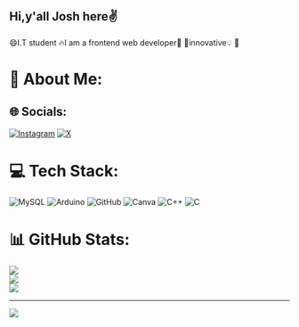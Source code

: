 ## Hi,y'all Josh here✌️
😄I.T student
🔥I am a frontend web developer🔰
😤innovative💡
🧠
# 💫 About Me:

## 🌐 Socials:
[![Instagram](https://img.shields.io/badge/Instagram-%23E4405F.svg?logo=Instagram&logoColor=white)](https://instagram.com/tech.knowhighgy) [![X](https://img.shields.io/badge/X-black.svg?logo=X&logoColor=white)](https://x.com/@cluz_ur) 

# 💻 Tech Stack:
![MySQL](https://img.shields.io/badge/mysql-4479A1.svg?style=for-the-badge&logo=mysql&logoColor=white) ![Arduino](https://img.shields.io/badge/-Arduino-00979D?style=for-the-badge&logo=Arduino&logoColor=white) ![GitHub](https://img.shields.io/badge/github-%23121011.svg?style=for-the-badge&logo=github&logoColor=white) ![Canva](https://img.shields.io/badge/Canva-%2300C4CC.svg?style=for-the-badge&logo=Canva&logoColor=white) ![C++](https://img.shields.io/badge/c++-%2300599C.svg?style=for-the-badge&logo=c%2B%2B&logoColor=white) ![C](https://img.shields.io/badge/c-%2300599C.svg?style=for-the-badge&logo=c&logoColor=white)
# 📊 GitHub Stats:
![](https://github-readme-stats.vercel.app/api?username=josh-krypto&theme=merko&hide_border=false&include_all_commits=false&count_private=false)<br/>
![](https://nirzak-streak-stats.vercel.app/?user=josh-krypto&theme=merko&hide_border=false)<br/>
![](https://github-readme-stats.vercel.app/api/top-langs/?username=josh-krypto&theme=merko&hide_border=false&include_all_commits=false&count_private=false&layout=compact)

---
[![](https://visitcount.itsvg.in/api?id=josh-krypto&icon=0&color=0)](https://visitcount.itsvg.in)

<!-- Proudly created with GPRM ( https://gprm.itsvg.in ) -->
